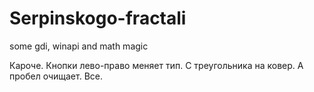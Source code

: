 # Serpinskogo-fractali
some gdi, winapi and math magic



Кароче. Кнопки лево-право меняет тип. С треугольника на ковер. А пробел очищает. Все.
